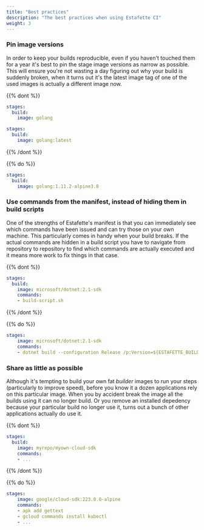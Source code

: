 ```yaml
---
title: "Best practices"
description: "The best practices when using Estafette CI"
weight: 3
---
```


### Pin image versions

In order to keep your builds reproducible, even if you haven't touched them for a year it's best to pin the stage image versions as narrow as possible. This will ensure you're not wasting a day figuring out why your build is suddenly broken, when it turns out it's the latest image tag of one of the used images is actually a different image now.

{{% dont %}}

```yaml
stages:
  build:
    image: golang
```

```yaml
stages:
  build:
    image: golang:latest
```

{{% /dont %}}

{{% do %}}

```yaml
stages:
  build:
    image: golang:1.11.2-alpine3.8
```

### Use commands from the manifest, instead of hiding them in build scripts

One of the strengths of Estafette's manifest is that you can immediately see which commands have been issued and can try those on your own machine. This particularly comes in handy when your build breaks. If the actual commands are hidden in a build script you have to navigate from repository to repository to find which commands are actually executed and it means more work to fix things in that case.

{{% dont %}}

```yaml
stages:
  build:
    image: microsoft/dotnet:2.1-sdk
    commands:
    - build-script.sh
```

{{% /dont %}}

{{% do %}}

```yaml
stages:
    image: microsoft/dotnet:2.1-sdk
    commands:
    - dotnet build --configuration Release /p:Version=${ESTAFETTE_BUILD_VERSION} --no-restore
```

### Share as little as possible

Although it's tempting to build your own fat _builder_ images to run your steps (particularly to improve speed), before you know it a dozen applications rely on this particular image. When you by accident break the image all the builds using it can no longer build. Or you remove an installed depedency because your particular build no longer use it, turns out a bunch of other applications actually do use it.

{{% dont %}}

```yaml
stages:
  build:
    image: myrepo/myown-cloud-sdk
    commands:
    - ...
```

{{% /dont %}}

{{% do %}}

```yaml
stages:
    image: google/cloud-sdk:223.0.0-alpine
    commands:
    - apk add gettext
    - gcloud commands install kubectl
    - ...
```
